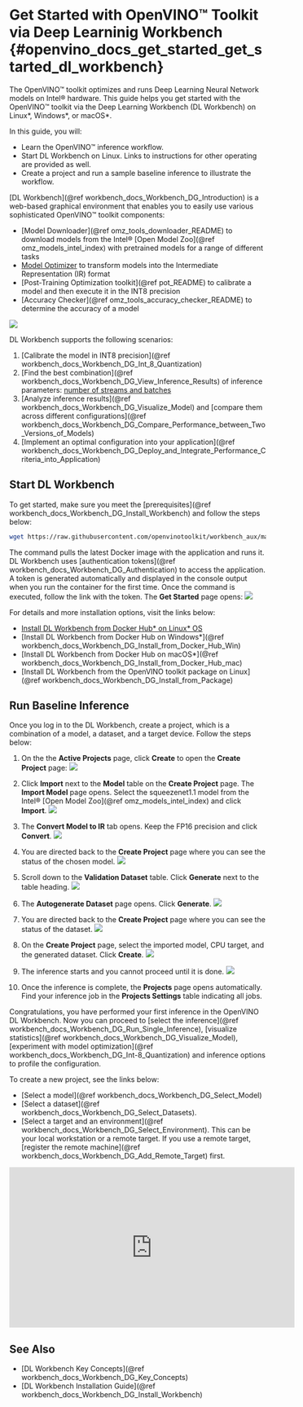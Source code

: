 # Get Started with OpenVINO™ Toolkit via Deep Learninig Workbench {#openvino_docs_get_started_get_started_dl_workbench}

The OpenVINO™ toolkit optimizes and runs Deep Learning Neural Network models on Intel® hardware. This guide helps you get started with the OpenVINO™ toolkit via the Deep Learning Workbench (DL Workbench) on Linux\*, Windows\*, or macOS\*. 

In this guide, you will:
* Learn the OpenVINO™ inference workflow.
* Start DL Workbench on Linux. Links to instructions for other operating are provided as well.
* Create a project and run a sample baseline inference to illustrate the workflow.     

[DL Workbench](@ref workbench_docs_Workbench_DG_Introduction) is a web-based graphical environment that enables you to easily use various sophisticated
OpenVINO™ toolkit components:
* [Model Downloader](@ref omz_tools_downloader_README) to download models from the Intel® [Open Model Zoo](@ref omz_models_intel_index) 
with pretrained models for a range of different tasks
* [Model Optimizer](../MO_DG/Deep_Learning_Model_Optimizer_DevGuide.md) to transform models into
the Intermediate Representation (IR) format
* [Post-Training Optimization toolkit](@ref pot_README) to calibrate a model and then execute it in the
 INT8 precision
* [Accuracy Checker](@ref omz_tools_accuracy_checker_README) to determine the accuracy of a model

![](./dl_workbench_img/problem_statement.png)

DL Workbench supports the following scenarios:
1. [Calibrate the model in INT8 precision](@ref workbench_docs_Workbench_DG_Int_8_Quantization)  
2. [Find the best combination](@ref workbench_docs_Workbench_DG_View_Inference_Results) of inference parameters: [number of streams and batches](../optimization_guide/dldt_optimization_guide.md)
3. [Analyze inference results](@ref workbench_docs_Workbench_DG_Visualize_Model) and [compare them across different configurations](@ref workbench_docs_Workbench_DG_Compare_Performance_between_Two_Versions_of_Models)
4. [Implement an optimal configuration into your application](@ref workbench_docs_Workbench_DG_Deploy_and_Integrate_Performance_Criteria_into_Application)   

## Start DL Workbench 

To get started, make sure you meet the [prerequisites](@ref workbench_docs_Workbench_DG_Install_Workbench) and follow the steps below:

```bash
wget https://raw.githubusercontent.com/openvinotoolkit/workbench_aux/master/start_workbench.sh && bash start_workbench.sh
```
The command pulls the latest Docker image with the application and runs it. DL Workbench uses [authentication tokens](@ref workbench_docs_Workbench_DG_Authentication) to access the application. A token 
is generated automatically and displayed in the console output when you run the container for the first time. Once the command is executed, follow the link with the token. The **Get Started** page opens:
![](./dl_workbench_img/Get_Started_Page-b.png)

For details and more installation options, visit the links below:
* [Install DL Workbench from Docker Hub* on Linux* OS](Install_from_DockerHub_Linux.md)
* [Install DL Workbench from Docker Hub on Windows*](@ref workbench_docs_Workbench_DG_Install_from_Docker_Hub_Win)
* [Install DL Workbench from Docker Hub on macOS*](@ref workbench_docs_Workbench_DG_Install_from_Docker_Hub_mac)
* [Install DL Workbench from the OpenVINO toolkit package on Linux](@ref workbench_docs_Workbench_DG_Install_from_Package)

## Run Baseline Inference

Once you log in to the DL Workbench, create a project, which is a combination of a model, a dataset, and a target device. Follow the steps below:

1. On the the **Active Projects** page, click **Create** to open the **Create Project** page:
![](./dl_workbench_img/create_configuration.png)

2. Click **Import** next to the **Model** table on the **Create Project** page. The **Import Model** page opens. Select the squeezenet1.1 model from the Intel® [Open Model Zoo](@ref omz_models_intel_index) and click **Import**.
![](./dl_workbench_img/import_model_02.png)
3. The **Convert Model to IR** tab opens. Keep the FP16 precision and click **Convert**.
![](./dl_workbench_img/convert_model.png)
4. You are directed back to the **Create Project** page where you can see the status of the chosen model.
![](./dl_workbench_img/model_loading.png)
5. Scroll down to the **Validation Dataset** table. Click **Generate** next to the table heading.
![](./dl_workbench_img/validation_dataset.png)
6. The **Autogenerate Dataset** page opens. Click **Generate**.
![](./dl_workbench_img/generate_dataset.png)
7. You are directed back to the **Create Project** page where you can see the status of the dataset.
![](./dl_workbench_img/dataset_loading.png)
8. On the **Create Project** page, select the imported model, CPU target, and the generated dataset. Click **Create**.
![](./dl_workbench_img/selected.png)
9.  The inference starts and you cannot proceed until it is done.
![](./dl_workbench_img/inference_banner.png)
10. Once the inference is complete, the **Projects** page opens automatically. Find your inference job in the **Projects Settings** table indicating all jobs.

Congratulations, you have performed your first inference in the OpenVINO DL Workbench. Now you can proceed to [select the inference](@ref workbench_docs_Workbench_DG_Run_Single_Inference), 
[visualize statistics](@ref workbench_docs_Workbench_DG_Visualize_Model), [experiment with model optimization](@ref workbench_docs_Workbench_DG_Int-8_Quantization)
and inference options to profile the configuration.

To create a new project, see the links below: 
* [Select a model](@ref workbench_docs_Workbench_DG_Select_Model)
* [Select a dataset](@ref workbench_docs_Workbench_DG_Select_Datasets).
* [Select a target and an environment](@ref workbench_docs_Workbench_DG_Select_Environment). This can be your local workstation or a remote target. If you use a remote target, [register the remote machine](@ref workbench_docs_Workbench_DG_Add_Remote_Target) first. 

<iframe width="560" height="315" src="https://www.youtube.com/embed/9TRJwEmY0K4" frameborder="0" allow="accelerometer; autoplay; encrypted-media; gyroscope; picture-in-picture" allowfullscreen></iframe>

## See Also

* [DL Workbench Key Concepts](@ref workbench_docs_Workbench_DG_Key_Concepts)
* [DL Workbench Installation Guide](@ref workbench_docs_Workbench_DG_Install_Workbench)

